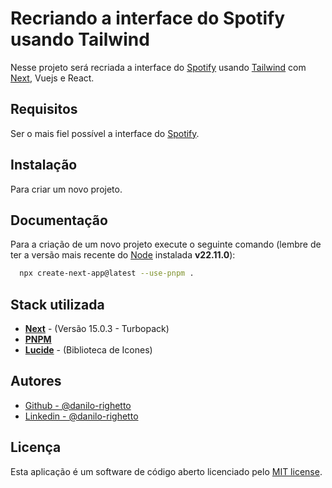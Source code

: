 # Recriando a interface do Spotify usando Tailwind

Nesse projeto será recriada a interface do [Spotify](https://open.spotify.com/intl-pt) usando [Tailwind](https://tailwindui.com/documentation) com [Next](https://nextjs.org/), Vuejs e React.

## Requisitos

Ser o mais fiel possível a interface do [Spotify](https://open.spotify.com/intl-pt).

## Instalação

Para criar um novo projeto.

## Documentação

Para a criação de um novo projeto execute o seguinte comando (lembre de ter a versão mais recente do [Node](https://nodejs.org/en) instalada **v22.11.0**): 

```bash
  npx create-next-app@latest --use-pnpm .
```

## Stack utilizada

- **[Next](https://nextjs.org/)** - (Versão 15.0.3 - Turbopack)
- **[PNPM](https://pnpm.io/pt/)**
- **[Lucide](https://lucide.dev/)** - (Biblioteca de Icones)

## Autores

- [Github - @danilo-righetto](https://github.com/danilo-righetto)
- [Linkedin - @danilo-righetto](https://www.linkedin.com/in/danilo-righetto/)

## Licença

Esta aplicação é um software de código aberto licenciado pelo [MIT license](https://opensource.org/licenses/MIT).